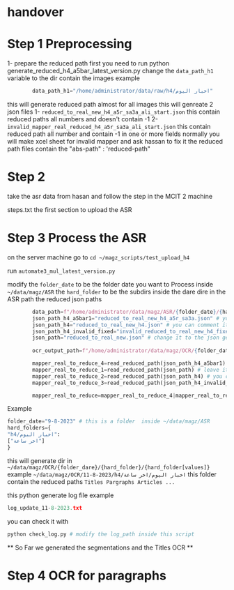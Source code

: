 # handover
# Step 1 Preprocessing 
1- prepare the reduced path 
first you need to run 
python generate_reduced_h4_a5bar_latest_version.py
change the `data_path_h1` variable to the dir contain the images example
```py
        data_path_h1="/home/administrator/data/raw/h4/اخبار اليوم"

```
this will generate reduced path almost for all images
this will genreate 2 json files 
1- `reduced_to_real_new_h4_a5r_sa3a_ali_start.json` this  contain reduced paths all numbers and doesn't contain -1 
2- `invalid_mapper_real_reduced_h4_a5r_sa3a_ali_start.json` this contain reduced path all number and contain -1 in one or more fields 
normally you will make xcel sheet for invalid mapper and ask hassan to fix it 
the reduced path files contain 
the "abs-path" : 'reduced-path"

# Step 2  
take the asr data from hasan and follow the step in the MCIT 2 machine 

steps.txt
the first section to upload the ASR

# Step 3 Process the ASR 
on the server machine 
go to 
```cd ~/magz_scripts/test_upload_h4 ```

run `automate3_mul_latest_version.py`

modify 
the `folder_date` to be the folder date you want to Process inside `~/data/magz/ASR`
the `hard_folder` to be the subdirs inside the dare dire in the ASR path
the reduced json paths 
```py
        data_path=f"/home/administrator/data/magz/ASR/{folder_date}/{hard_name}/{internal_batch_name}"
        json_path_h4_a5bar1="reduced_to_real_new_h4_a5r_sa3a.json" # you can comment it 
        json_path_h4="reduced_to_real_new_h4.json" # you can comment it
        json_path_h4_invalid_fixed="invalid_reduced_to_real_new_h4_fixed.json"# you can comment it 
        json_path="reduced_to_real_new.json" # change it to the json generatted from step 1
        
        ocr_output_path=f"/home/administrator/data/magz/OCR/{folder_date}/{hard_name}/{internal_batch_name}" #"/home/administrator/data/magz/OCR/17-7-2023/h1/المصور/باتش 5 المصور 2"

        mapper_real_to_reduce_4=read_reduced_path(json_path_h4_a5bar1) # you can comment it
        mapper_real_to_reduce_1=read_reduced_path(json_path) # leave it as it is 
        mapper_real_to_reduce_2=read_reduced_path(json_path_h4) # you can comment it
        mapper_real_to_reduce_3=read_reduced_path(json_path_h4_invalid_fixed) # you can comment it

        mapper_real_to_reduce=mapper_real_to_reduce_4|mapper_real_to_reduce_2|mapper_real_to_reduce_1|mapper_real_to_reduce_3 # remove all of them except mapper_real_to_reduce_1 ### note that the | order matters a lot so take care

```
Example
```py
folder_date="9-8-2023" # this is a folder  inside ~/data/magz/ASR
hard_folders={
"h4/اخبار اليوم":
["اخر ساعة"]
}
```
this will generate dir in `~/data/magz/OCR/{folder_dare}/{hard_folder}/{hard_folder[values]}`
example
```~/data/magz/OCR/11-8-2023/h4/اخبار اليوم/اخر ساعة```
this folder contain the reduced paths `Titles Pargraphs Articles ...`

this python generate log file
example
```py
log_update_11-8-2023.txt 
```
you can check it with
```py
python check_log.py # modify the log_path inside this script          
```
** So Far we generated the segmentations and the Titles OCR **

# Step 4 OCR for paragraphs
